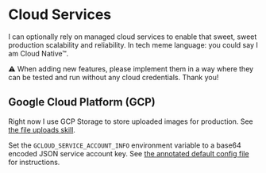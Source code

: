 # Cloud Services

I can optionally rely on managed cloud services to enable that sweet, sweet production scalability and reliability.
In tech meme language: you could say I am Cloud Native™.

⚠ When adding new features, please implement them in a way where they
can be tested and run without any cloud credentials. Thank you!

## Google Cloud Platform (GCP)

Right now I use GCP Storage to store uploaded images for production.
See [the file uploads skill](../kaori/skills/file_uploads).

Set the `GCLOUD_SERVICE_ACCOUNT_INFO` environment variable to a 
base64 encoded JSON service account key. See [the annotated default config file](../config/kaori.py) for instructions.

<!-- TODO: document exact minimum GCP permissions kaori needs for full functionality -->